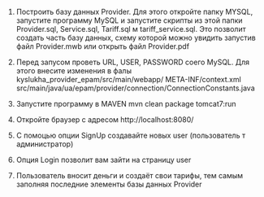1. Построить базу данных Provider. Для этого откройте папку MYSQL, 
запустите программу MySQL и запустите скрипты из этой папки 
Provider.sql, Service.sql, Tariff.sql м tariff_service.sql. 
Это позволит создать часть базу данных, схему которой можно 
увидить запустив файл Provider.mwb или открыть файл Provider.pdf

2. Перед запусом проветь URL, USER, PASSWORD соего MySQL. Для этого внесите изменения в фалы 
   kyslukha_provider_epam/src/main/webapp/ META-INF/context.xml
   src/main/java/ua/epam/provider/connection/ConnectionConstants.java
   
3. Запустите программу в MAVEN mvn clean package tomcat7:run
4. Откройте браузер с адресом http://localhost:8080/
5. С помоцью опции SignUp создавайте новых user (пользователь т администратор) 
6. Опция Login позволит вам зайти на страницу user
7. Пользователь вносит деньги и создаёт свои тарифы, тем самым заполняя последние элементы
базы данных Provider